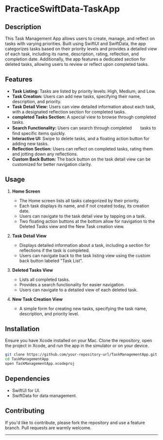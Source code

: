 # PracticeSwiftData-TaskApp

## Description

This Task Management App allows users to create, manage, and reflect on tasks with varying priorities. Built using SwiftUI and SwiftData, the app categorizes tasks based on their priority levels and provides a detailed view of each task, including its name, description, rating, reflection, and completion date. Additionally, the app features a dedicated section for deleted tasks, allowing users to review or reflect upon completed tasks.

## Features

- **Task Listing:** Tasks are listed by priority levels: High, Medium, and Low.
- **Task Creation:** Users can add new tasks, specifying their name, description, and priority.
- **Task Detail View:** Users can view detailed information about each task, with a designated reflection section for completed tasks.
- **completed Tasks Section:** A special view to browse through completed tasks.
- **Search Functionality:** Users can search through completed　　tasks to find specific items quickly.
- **Interactive UI:** Swipe to delete tasks, and a floating action button for adding new tasks.
- **Reflection Section:** Users can reflect on completed tasks, rating them and jotting down any reflections.
- **Custom Back Button:** The back button on the task detail view can be customized for better navigation clarity.

## Usage

1. **Home Screen**
   - The Home screen lists all tasks categorized by their priority.
   - Each task displays its name, and if not created today, its creation date.
   - Users can navigate to the task detail view by tapping on a task.
   - Two floating action buttons at the bottom allow for navigation to the Deleted Tasks view and the New Task creation view.

2. **Task Detail View**
   - Displays detailed information about a task, including a section for reflections if the task is completed.
   - Users can navigate back to the task listing view using the custom back button labeled "Task List".

3. **Deleted Tasks View**
   - Lists all completed tasks.
   - Provides a search functionality for easier navigation.
   - Users can navigate to a detailed view of each deleted task.

4. **New Task Creation View**
   - A simple form for creating new tasks, specifying the task name, description, and priority level.

## Installation

Ensure you have Xcode installed on your Mac. Clone the repository, open the project in Xcode, and run the app in the simulator or on your device.

```bash
git clone https://github.com/your-repository-url/TaskManagementApp.git
cd TaskManagementApp
open TaskManagementApp.xcodeproj
```

## Dependencies

- SwiftUI for UI.
- SwiftData for data management.

## Contributing

If you'd like to contribute, please fork the repository and use a feature branch. Pull requests are warmly welcome.

---
